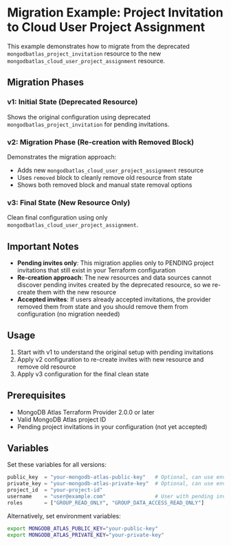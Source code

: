 # Migration Example: Project Invitation to Cloud User Project Assignment

This example demonstrates how to migrate from the deprecated `mongodbatlas_project_invitation` resource to the new `mongodbatlas_cloud_user_project_assignment` resource.

## Migration Phases

### v1: Initial State (Deprecated Resource)
Shows the original configuration using deprecated `mongodbatlas_project_invitation` for pending invitations.

### v2: Migration Phase (Re-creation with Removed Block)
Demonstrates the migration approach:
- Adds new `mongodbatlas_cloud_user_project_assignment` resource
- Uses `removed` block to cleanly remove old resource from state
- Shows both removed block and manual state removal options

### v3: Final State (New Resource Only)
Clean final configuration using only `mongodbatlas_cloud_user_project_assignment`.

## Important Notes

- **Pending invites only**: This migration applies only to PENDING project invitations that still exist in your Terraform configuration
- **Re-creation approach**: The new resources and data sources cannot discover pending invites created by the deprecated resource, so we re-create them with the new resource
- **Accepted invites**: If users already accepted invitations, the provider removed them from state and you should remove them from configuration (no migration needed)

## Usage

1. Start with v1 to understand the original setup with pending invitations
2. Apply v2 configuration to re-create invites with new resource and remove old resource
3. Apply v3 configuration for the final clean state

## Prerequisites

- MongoDB Atlas Terraform Provider 2.0.0 or later
- Valid MongoDB Atlas project ID
- Pending project invitations in your configuration (not yet accepted)

## Variables

Set these variables for all versions:

```terraform
public_key  = "your-mongodb-atlas-public-key"   # Optional, can use env vars
private_key = "your-mongodb-atlas-private-key"  # Optional, can use env vars
project_id  = "your-project-id"
username    = "user@example.com"                # User with pending invitation
roles       = ["GROUP_READ_ONLY", "GROUP_DATA_ACCESS_READ_ONLY"]
```

Alternatively, set environment variables:
```bash
export MONGODB_ATLAS_PUBLIC_KEY="your-public-key"
export MONGODB_ATLAS_PRIVATE_KEY="your-private-key"
```
